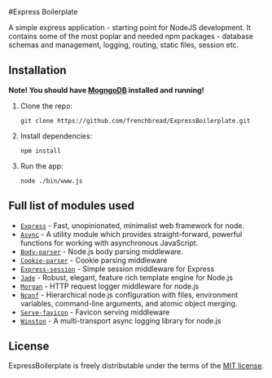 #Express Boilerplate

A simple express application - starting point for NodeJS development. It contains some of the most poplar and needed npm
 packages - database schemas and management, logging, routing, static files, session etc.

## Installation

**Note! You should have [MogngoDB](https://www.mongodb.org/) installed and running!**

1. Clone the repo:

    ```
    git clone https://github.com/frenchbread/ExpressBoilerplate.git
    ```

2. Install dependencies:

    ```
    npm install
    ```

3. Run the app:

    ```
    node ./bin/www.js
    ```

## Full list of modules used

* [`Express`](https://github.com/strongloop/express) - Fast, unopinionated, minimalist web framework for node.
* [`Async`](https://github.com/caolan/async) -  A utility module which provides straight-forward, powerful functions for working with asynchronous JavaScript.
* [`Body-parser`](https://github.com/expressjs/body-parser) - Node.js body parsing middleware.
* [`Cookie-parser`](https://github.com/expressjs/cookie-parser) - Cookie parsing middleware
* [`Express-session`](https://github.com/expressjs/session) - Simple session middleware for Express
* [`Jade`](https://github.com/jadejs/jade) - Robust, elegant, feature rich template engine for Node.js
* [`Morgan`](https://github.com/expressjs/morgan) - HTTP request logger middleware for node.js
* [`Nconf`](https://github.com/indexzero/nconf) - Hierarchical node.js configuration with files, environment variables, command-line arguments, and atomic object merging.
* [`Serve-favicon`](https://github.com/expressjs/serve-favicon) - Favicon serving middleware
* [`Winston`](https://github.com/winstonjs/winston) - A multi-transport async logging library for node.js

## License

ExpressBoilerplate is freely distributable under the terms of the [MIT license](https://github.com/frenchbread/ExpressBoilerplate/blob/master/LICENSE.md).
